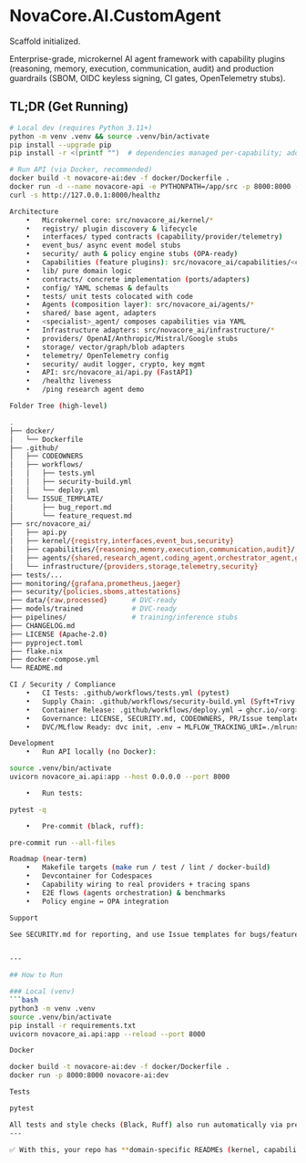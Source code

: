 # NovaCore.AI.CustomAgent

Scaffold initialized.

Enterprise-grade, microkernel AI agent framework with capability plugins (reasoning, memory, execution, communication, audit) and production guardrails (SBOM, OIDC keyless signing, CI gates, OpenTelemetry stubs).

## TL;DR (Get Running)

```bash
# Local dev (requires Python 3.11+)
python -m venv .venv && source .venv/bin/activate
pip install --upgrade pip
pip install -r <(printf "")  # dependencies managed per-capability; add as you grow

# Run API (via Docker, recommended)
docker build -t novacore-ai:dev -f docker/Dockerfile .
docker run -d --name novacore-api -e PYTHONPATH=/app/src -p 8000:8000 -v "$PWD/src:/app/src:ro" novacore-ai:dev
curl -s http://127.0.0.1:8000/healthz

Architecture
	•	Microkernel core: src/novacore_ai/kernel/*
	•	registry/ plugin discovery & lifecycle
	•	interfaces/ typed contracts (capability/provider/telemetry)
	•	event_bus/ async event model stubs
	•	security/ auth & policy engine stubs (OPA-ready)
	•	Capabilities (feature plugins): src/novacore_ai/capabilities/<cap>/
	•	lib/ pure domain logic
	•	contracts/ concrete implementation (ports/adapters)
	•	config/ YAML schemas & defaults
	•	tests/ unit tests colocated with code
	•	Agents (composition layer): src/novacore_ai/agents/*
	•	shared/ base agent, adapters
	•	<specialist>_agent/ composes capabilities via YAML
	•	Infrastructure adapters: src/novacore_ai/infrastructure/*
	•	providers/ OpenAI/Anthropic/Mistral/Google stubs
	•	storage/ vector/graph/blob adapters
	•	telemetry/ OpenTelemetry config
	•	security/ audit logger, crypto, key mgmt
	•	API: src/novacore_ai/api.py (FastAPI)
	•	/healthz liveness
	•	/ping research agent demo

Folder Tree (high-level)

.
├── docker/
│   └── Dockerfile
├── .github/
│   ├── CODEOWNERS
│   ├── workflows/
│   │   ├── tests.yml
│   │   ├── security-build.yml
│   │   └── deploy.yml
│   └── ISSUE_TEMPLATE/
│       ├── bug_report.md
│       └── feature_request.md
├── src/novacore_ai/
│   ├── api.py
│   ├── kernel/{registry,interfaces,event_bus,security}
│   ├── capabilities/{reasoning,memory,execution,communication,audit}/...
│   ├── agents/{shared,research_agent,coding_agent,orchestrator_agent,guardian_agent}
│   └── infrastructure/{providers,storage,telemetry,security}
├── tests/...
├── monitoring/{grafana,prometheus,jaeger}
├── security/{policies,sboms,attestations}
├── data/{raw,processed}      # DVC-ready
├── models/trained            # DVC-ready
├── pipelines/                # training/inference stubs
├── CHANGELOG.md
├── LICENSE (Apache-2.0)
├── pyproject.toml
├── flake.nix
├── docker-compose.yml
└── README.md

CI / Security / Compliance
	•	CI Tests: .github/workflows/tests.yml (pytest)
	•	Supply Chain: .github/workflows/security-build.yml (Syft+Trivy SBOMs, cosign keyless via OIDC)
	•	Container Release: .github/workflows/deploy.yml → ghcr.io/<org>/<repo>:latest
	•	Governance: LICENSE, SECURITY.md, CODEOWNERS, PR/Issue templates, CHANGELOG.md
	•	DVC/MLflow Ready: dvc init, .env → MLFLOW_TRACKING_URI=./mlruns

Development
	•	Run API locally (no Docker):

source .venv/bin/activate
uvicorn novacore_ai.api:app --host 0.0.0.0 --port 8000

	•	Run tests:

pytest -q

	•	Pre-commit (black, ruff):

pre-commit run --all-files

Roadmap (near-term)
	•	Makefile targets (make run / test / lint / docker-build)
	•	Devcontainer for Codespaces
	•	Capability wiring to real providers + tracing spans
	•	E2E flows (agents orchestration) & benchmarks
	•	Policy engine ↔ OPA integration

Support

See SECURITY.md for reporting, and use Issue templates for bugs/feature requests.


---

## How to Run

### Local (venv)
```bash
python3 -m venv .venv
source .venv/bin/activate
pip install -r requirements.txt
uvicorn novacore_ai.api:app --reload --port 8000

Docker

docker build -t novacore-ai:dev -f docker/Dockerfile .
docker run -p 8000:8000 novacore-ai:dev

Tests

pytest

All tests and style checks (Black, Ruff) also run automatically via pre-commit and CI.
---

✅ With this, your repo has **domain-specific READMEs (kernel, capabilities, agents, infra, monitoring, security)** and a **root README with quick-start instructions** — exactly how FAANG-level teams onboard contributors.  

